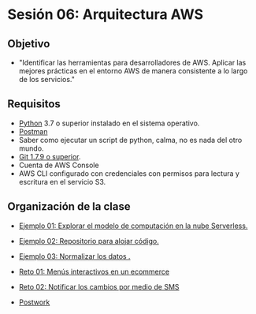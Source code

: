 # Sesión 06: Arquitectura AWS

## Objetivo

- "Identificar las herramientas para desarrolladores de AWS.
Aplicar las mejores prácticas en el entorno AWS de manera consistente a lo largo de los servicios."

## Requisitos

- [Python](https://www.python.org/downloads/) 3.7 o superior instalado en el sistema operativo.
- [Postman](https://www.postman.com/product/rest-client/)
- Saber como ejecutar un script de python, calma, no es nada del otro mundo.
-  [Git 1.7.9 o superior](https://git-scm.com/downloads).
- Cuenta de AWS Console
- AWS CLI configurado con credenciales con permisos para lectura y escritura en el servicio S3.

## Organización de la clase

- [Ejemplo 01: Explorar el modelo de computación en la nube Serverless.](https://github.com/beduExpert/AWS-Cloud-Foundations2020/tree/main/Sesión%2007/Ejemplo%2001)

- [Ejemplo 02: Repositorio para alojar código.](https://github.com/beduExpert/AWS-Cloud-Foundations2020/tree/main/Sesión%2007/Ejemplo%2002)

- [Ejemplo 03: Normalizar los datos .](https://github.com/beduExpert/AWS-Cloud-Foundations2020/tree/main/Sesión%2007/Ejemplo%2002)

- [Reto 01: Menús interactivos en un ecommerce](https://github.com/beduExpert/AWS-Cloud-Foundations2020/tree/main/Sesión%2007/Reto%2001)

- [Reto 02: Notificar los cambios por medio de SMS](https://github.com/beduExpert/AWS-Cloud-Foundations2020/tree/main/Sesión%2007/Reto%2001)

- [Postwork](https://github.com/beduExpert/AWS-Cloud-Foundations2020/blob/main/Sesión%2006/Postwork.md)


